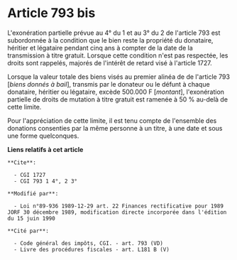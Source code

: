 # Article 793 bis

L'exonération partielle prévue au 4° du 1 et au 3° du 2 de l'article 793 est subordonnée à la condition que le bien reste la
propriété du donataire, héritier et légataire pendant cinq ans à compter de la date de la transmission à titre gratuit.
Lorsque cette condition n'est pas respectée, les droits sont rappelés, majorés de l'intérêt de retard visé à l'article 1727.

Lorsque la valeur totale des biens visés au premier alinéa de de l'article 793 [*biens donnés à bail*], transmis par le
donateur ou le défunt à chaque donataire, héritier ou légataire, excède 500.000 F [*montant*], l'exonération partielle de
droits de mutation à titre gratuit est ramenée à 50 % au-delà de cette limite.

Pour l'appréciation de cette limite, il est tenu compte de l'ensemble des donations consenties par la même personne à un
titre, à une date et sous une forme quelconques.

**Liens relatifs à cet article**

	**Cite**:

	  - CGI 1727
	  - CGI 793 1 4°, 2 3°

	**Modifié par**:

	  - Loi n°89-936 1989-12-29 art. 22 Finances rectificative pour 1989 JORF 30 décembre 1989, modification directe incorporée dans l'édition du 15 juin 1990

	**Cité par**:

	  - Code général des impôts, CGI. - art. 793 (VD)
	  - Livre des procédures fiscales - art. L181 B (V)
